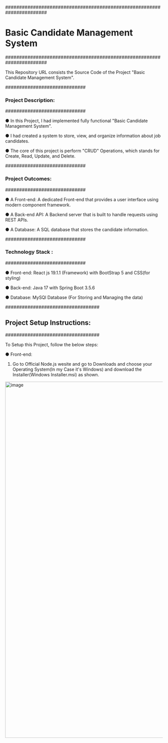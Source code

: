 #######################################################################
#             Basic Candidate Management System                #######
#######################################################################


This Repository URL consists the Source Code of the Project "Basic Candidate Management System".

#############################
### Project Description:
#############################

● In this Project, I had implemented fully functional "Basic Candidate Management System".

● I had created a system to store, view, and organize information about job candidates.

● The core of this project is perform "CRUD" Operations, which stands for Create, Read, Update, and Delete.


#############################
### Project Outcomes:
#############################

● A Front-end: A dedicated Front-end that provides a user interface using modern component framework. 

● A Back-end API: A Backend server that is built to handle requests using REST APIs. 

● A Database: A SQL database that stores the candidate information.



#############################
### Technology Stack :
#############################

● Front-end: React js 19.1.1 (Framework) with BootStrap 5 and CSS(for styling)

● Back-end: Java 17 with Spring Boot 3.5.6

● Database: MySQl Database (For Storing and Managing the data)



##################################
## Project Setup Instructions:
##################################

To Setup this Project, follow the below steps:

● Front-end:

1. Go to Official Node.js wesite and go to Downloads and choose your Operating System(In my Case it's Windows) and download the Installer(Windows Installer.msi) as shown.
<img width="1916" height="1139" alt="image" src="https://github.com/user-attachments/assets/c35fde78-4edc-4edc-b52a-2830e168df4c" />




